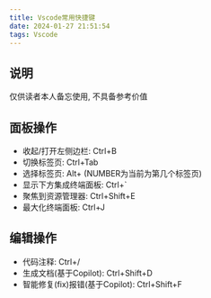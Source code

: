 ```yaml
---
title: Vscode常用快捷键
date: 2024-01-27 21:51:54
tags: Vscode
---
```


## 说明

仅供读者本人备忘使用, 不具备参考价值

## 面板操作

- 收起/打开左侧边栏: Ctrl+B
- 切换标签页: Ctrl+Tab
- 选择标签页: Alt+<NUMBER> (NUMBER为当前为第几个标签页)
- 显示下方集成终端面板: Ctrl+`
- 聚焦到资源管理器: Ctrl+Shift+E
- 最大化终端面板: Ctrl+J

## 编辑操作

- 代码注释: Ctrl+/
- 生成文档(基于Copilot): Ctrl+Shift+D
- 智能修复(fix)报错(基于Copilot): Ctrl+Shift+F

